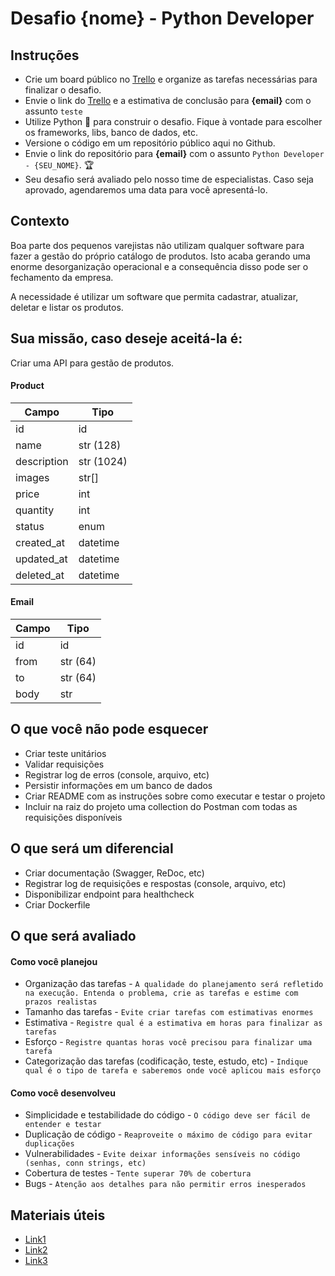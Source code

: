 # Desafio {nome} - Python Developer

## Instruções
* Crie um board público no [Trello](https://trello.com/) e organize as tarefas necessárias para finalizar o desafio.
* Envie o link do [Trello](https://trello.com/) e a estimativa de conclusão para **{email}** com o assunto ```teste```
* Utilize Python :snake: para construir o desafio. Fique à vontade para escolher os frameworks, libs, banco de dados, etc.
* Versione o código em um repositório público aqui no Github.
* Envie o link do repositório para **{email}** com o assunto ```Python Developer - {SEU_NOME}```. :trophy:
* Seu desafio será avaliado pelo nosso time de especialistas. Caso seja aprovado, agendaremos uma data para você apresentá-lo.

## Contexto

Boa parte dos pequenos varejistas não utilizam qualquer software para fazer a gestão do próprio catálogo de produtos. Isto acaba gerando uma enorme desorganização operacional e a consequência disso pode ser o fechamento da empresa. 

A necessidade é utilizar um software que permita cadastrar, atualizar, deletar e listar os produtos.

## Sua missão, caso deseje aceitá-la é:

Criar uma API para gestão de produtos. 

#### Product

Campo   | Tipo
--------- | ------
id | id
name | str (128)
description | str (1024)
images | str[]
price | int 
quantity | int
status | enum
created_at | datetime
updated_at | datetime
deleted_at | datetime

#### Email

Campo   | Tipo
--------- | ------
id | id
from | str (64)
to | str (64)
body | str 

## O que você não pode esquecer

* Criar teste unitários
* Validar requisições
* Registrar log de erros (console, arquivo, etc)
* Persistir informações em um banco de dados
* Criar README com as instruções sobre como executar e testar o projeto
* Incluir na raiz do projeto uma collection do Postman com todas as requisições disponíveis

## O que será um diferencial

* Criar documentação (Swagger, ReDoc, etc)
* Registrar log de requisições e respostas (console, arquivo, etc)
* Disponibilizar endpoint para healthcheck
* Criar Dockerfile

## O que será avaliado

#### Como você planejou

* Organização das tarefas - ```A qualidade do planejamento será refletido na execução. Entenda o problema, crie as tarefas e estime com prazos realistas```
* Tamanho das tarefas - ```Evite criar tarefas com estimativas enormes```
* Estimativa - ```Registre qual é a estimativa em horas para finalizar as tarefas```
* Esforço - ```Registre quantas horas você precisou para finalizar uma tarefa```
* Categorização das tarefas (codificação, teste, estudo, etc) - ```Indique qual é o tipo de tarefa e saberemos onde você aplicou mais esforço```

#### Como você desenvolveu

* Simplicidade e testabilidade do código - ```O código deve ser fácil de entender e testar```
* Duplicação de código - ```Reaproveite o máximo de código para evitar duplicações```
* Vulnerabilidades - ```Evite deixar informações sensíveis no código (senhas, conn strings, etc)```
* Cobertura de testes - ```Tente superar 70% de cobertura```
* Bugs - ```Atenção aos detalhes para não permitir erros inesperados```

## Materiais úteis

* [Link1](https://www.stone.com.br)
* [Link2](https://www.stone.com.br)
* [Link3](https://www.stone.com.br)
